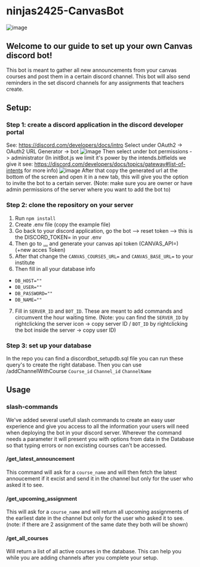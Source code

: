 # ninjas2425-CanvasBot
![image](https://github.com/user-attachments/assets/97e68a62-f6e9-41d5-b2fe-708b49464401)


## Welcome to our guide to set up your own Canvas discord bot!
This bot is meant to gather all new announcements from your canvas courses and post them in a certain discord channel.
This bot will also send reminders in the set discord channels for any assignments that teachers create.

## Setup:

### Step 1: create a discord application in the discord developer portal
See: https://discord.com/developers/docs/intro
Select under OAuth2 -> OAuth2 URL Generator -> bot
![image](https://github.com/user-attachments/assets/3214d1f4-81eb-4497-ac98-64eef3c59186)
Then select under bot permissions -> administrator (In initBot.js we limit it's power by the intends.bitfields we give it see: https://discord.com/developers/docs/topics/gateway#list-of-intents for more info)
![image](https://github.com/user-attachments/assets/804290da-0a80-4d7b-8279-ed89da084422)
After that copy the generated url at the bottom of the screen and open it in a new tab, this will give you the option to invite the bot to a certain server.
(Note: make sure you are owner or have admin permissions of the server where you want to add the bot to)

### Step 2: clone the repository on your server
1. Run `npm install`
2. Create .env file (copy the example file)
3. Go back to your discord application, go the bot --> reset token --> this is the DISCORD_TOKEN= in your .env
4. Then go to [...](https://canvas.kdg.be/profile/settings) and generate your canvas api token (CANVAS_API=) (+new acces Token)
5. After that change the `CANVAS_COURSES_URL=` and `CANVAS_BASE_URL=` to your institute
6. Then fill in all your database info
- `DB_HOST=""`
- `DB_USER=""`
- `DB_PASSWORD=""`
- `DB_NAME=""`
7. Fill in `SERVER_ID` and `BOT_ID`. These are meant to add commands and circumvent the hour waiting time.
  (Note: you can find the `SERVER_ID` by rightclicking the server icon -> copy server ID / `BOT_ID` by rightclicking the bot inside the server -> copy user ID)
  

### Step 3: set up your database
In the repo you can find a discordbot_setupdb.sql file you can run these query's to create the right database.
Then you can use /addChannelWithCourse `Course_id` `Channel_id` `ChannelName`


## Usage

### slash-commands
We've added several usefull slash commands to create an easy user experience and give you access to all the information your users will need when deploying the bot in your discord server.
Wherever the command needs a parameter it will present you with options from data in the Database so that typing errors or non excisting courses can't be accessed.

#### /get_latest_announcement
This command will ask for a `course_name` and will then fetch the latest annoucement if it excist and send it in the channel but only for the user who asked it to see.

#### /get_upcoming_assignment
This will ask for a `course_name` and will return all upcoming assignments of the earliest date in the channel but only for the user who asked it to see.
(note: if there are 2 assignment of the same date they both will be shown)

#### /get_all_courses
Will return a list of all active courses in the database. This can help you while you are adding channels after you complete your setup.

